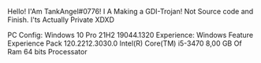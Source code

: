 Hello! I'Am TankAngel#0776!
I A Making a GDI-Trojan!
Not Source code and Finish.
I'ts Actually Private XDXD

PC Config:
Windows 10 Pro 21H2 19044.1320
Experience: Windows Feature Experience Pack 120.2212.3030.0
Intel(R) Core(TM) i5-3470
8,00 GB Of Ram
64 bits Processator
